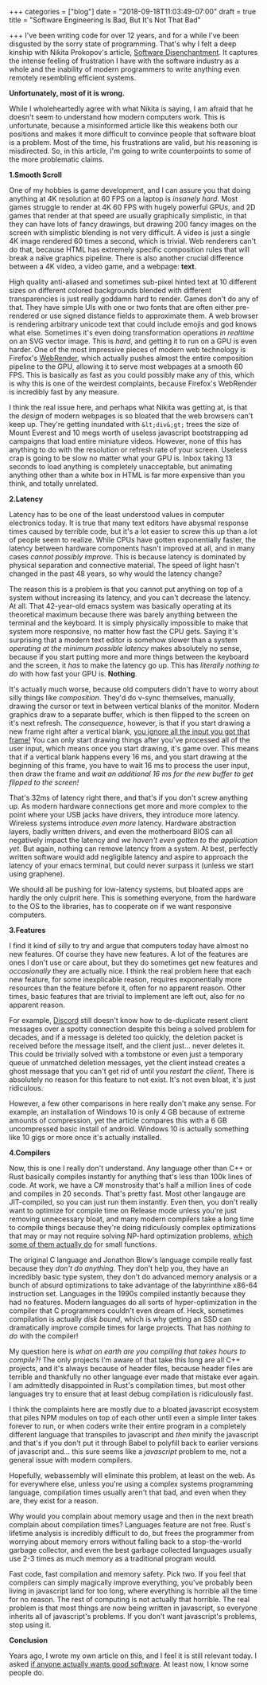 +++
categories = ["blog"]
date = "2018-09-18T11:03:49-07:00"
draft = true
title = "Software Engineering Is Bad, But It's Not That Bad"

+++
I've been writing code for over 12 years, and for a while I've been disgusted by the sorry state of programming. That's why I felt a deep kinship with Nikita Prokopov's article, [Software Disenchantment](http://tonsky.me/blog/disenchantment/ "Software Disenchantment"). It captures the intense feeling of frustration I have with the software industry as a whole and the inability of modern programmers to write anything even remotely resembling efficient systems.

**Unfortunately, most of it is wrong.**

While I wholeheartedly agree with what Nikita is saying, I am afraid that he doesn't seem to understand how modern computers work. This is unfortunate, because a misinformed article like this weakens both our positions and makes it more difficult to convince people that software bloat is a problem. Most of the time, his frustrations are valid, but his reasoning is misdirected. So, in this article, I'm going to write counterpoints to some of the more problematic claims.

**1.Smooth Scroll**

One of my hobbies is game development, and I can assure you that doing anything at 4K resolution at 60 FPS on a laptop is _insanely hard_. Most games struggle to render at 4K 60 FPS with hugely powerful GPUs, and 2D games that render at that speed are usually graphically simplistic, in that they can have lots of fancy drawings, but drawing 200 fancy images on the screen with simplistic blending is not very difficult. A video is just a single 4K image rendered 60 times a second, which is trivial. Web renderers can't do that, because HTML has extremely specific composition rules that will break a naïve graphics pipeline. There is also another crucial difference between a 4K video, a video game, and a webpage: **text**.

High quality anti-aliased and sometimes sub-pixel hinted text at 10 different sizes on different colored backgrounds blended with different transparencies is just really goddamn hard to render. Games don't do any of that. They have simple UIs with one or two fonts that are often either pre-rendered or use signed distance fields to approximate them. A web browser is rendering arbitrary unicode text that could include emojis and god knows what else. Sometimes it's even doing transformation operations _in realtime_ on an SVG vector image. This is _hard_, and getting it to run on a GPU is even harder. One of the most impressive pieces of modern web technology is Firefox's [WebRender](https://hacks.mozilla.org/2017/10/the-whole-web-at-maximum-fps-how-webrender-gets-rid-of-jank/), which actually pushes almost the entire composition pipeline to the GPU, allowing it to serve most webpages at a smooth 60 FPS. This is basically as fast as you could possibly make any of this, which is why this is one of the weirdest complaints, because Firefox's WebRender is incredibly fast by any measure.

I think the real issue here, and perhaps what Nikita was getting at, is that the _design_ of modern webpages is so bloated that the web browsers can't keep up. They're getting inundated with `&lt;div&;gt;` trees the size of Mount Everest and 10 megs worth of useless javascript bootstrapping ad campaigns that load entire miniature videos. However, none of this has anything to do with the resolution or refresh rate of your screen. Useless crap is going to be slow no matter what your GPU is. Inbox taking 13 seconds to load anything is completely unacceptable, but animating anything other than a white box in HTML is far more expensive than you think, and totally unrelated.

**2.Latency**

Latency has to be one of the least understood values in computer electronics today. It is true that many text editors have abysmal response times caused by terrible code, but it's a lot easier to screw this up than a lot of people seem to realize. While CPUs have gotten exponentially faster, the latency between hardware components hasn't improved at all, and in many cases _cannot possibly improve_. This is because latency is dominated by physical separation and connective material. The speed of light hasn't changed in the past 48 years, so why would the latency change? 

The reason this is a problem is that you cannot put anything on top of a system without increasing its latency, and you can't decrease the latency. At all. That 42-year-old emacs system was basically operating at its theoretical maximum because there was barely anything between the terminal and the keyboard. It is simply physically impossible to make that system more responsive, no matter how fast the CPU gets. Saying it's surprising that a modern text editor is somehow slower than a system _operating at the minimum possible latency_ makes absolutely no sense, because if you start putting more and more things between the keyboard and the screen, it _has_ to make the latency go up. This has _literally nothing to do_ with how fast your GPU is. **Nothing**.

It's actually much worse, because old computers didn't have to worry about silly things like _composition_. They'd do v-sync themselves, manually, drawing the cursor or text in between vertical blanks of the monitor. Modern graphics draw to a separate buffer, which is then flipped to the screen on it's next refresh. The _consequence_, however, is that if you start drawing a new frame right after a vertical blank, [you ignore all the input you got that frame!](https://blackhole12.com/blog/problem-of-vsync/) You can only start drawing things after you've processed all of the user input, which means once you start drawing, it's game over. This means that if a vertical blank happens every 16 ms, and you start drawing at the beginning of this frame, you have to wait 16 ms to process the user input, then draw the frame and _wait an additional 16 ms for the new buffer to get flipped to the screen!_

That's 32ms of latency right there, and that's if you don't screw anything up. As modern hardware connections get more and more complex to the point where your USB jacks have drivers, they introduce more latency. Wireless systems introduce _even more_ latency. Hardware abstraction layers, badly written drivers, and even the motherboard BIOS can all negatively impact the latency and _we haven't even gotten to the application yet_. But again, nothing can remove latency from a system. At best, perfectly written software would add negligible latency and aspire to approach the latency of your emacs terminal, but could never surpass it (unless we start using graphene).

We should all be pushing for low-latency systems, but bloated apps are hardly the only culprit here. This is something everyone, from the hardware to the OS to the libraries, has to cooperate on if we want responsive computers.

**3.Features**

I find it kind of silly to try and argue that computers today have almost no new features. Of course they have new features. A lot of the features are ones I don't use or care about, but they do sometimes get new features and _occasionally_ they are actually nice. I think the real problem here that each new feature, for some inexplicable reason, requires exponentially more resources than the feature before it, often for no apparent reason. Other times, basic features that are trivial to implement are left out, also for no apparent reason. 

For example, [Discord](https://discordapp.com/) still doesn't know how to de-duplicate resent client messages over a spotty connection despite this being a solved problem for decades, and if a message is deleted too quickly, the deletion packet is received before the message itself, and the client just... never deletes it. This could be trivially solved with a tombstone or even just a temporary queue of unmatched deletion messages, yet the client instead creates a ghost message that you can't get rid of until you _restart the client_. There is absolutely no reason for this feature to not exist. It's not even bloat, it's just ridiculous.

However, a few other comparisons in here really don't make any sense. For example, an installation of Windows 10 is only 4 GB because of extreme amounts of compression, yet the article compares this with a 6 GB uncompressed basic install of android. Windows 10 is actually something like 10 gigs or more once it's actually installed.

**4.Compilers**

Now, this is one I really don't understand. Any language other than C++ or Rust basically compiles instantly for anything that's less than 100k lines of code. At work, we have a C# monstrosity that's half a million lines of code and compiles in 20 seconds. That's pretty fast. Most other langauge are JIT-compiled, so you can just run them instantly. Even then, you don't really want to optimize for compile time on Release mode unless you're just removing unnecessary bloat, and many modern compilers take a long time to compile things because they're doing ridiculously complex optimizations that may or may not require solving NP-hard optimization problems, [which some of them actually do](https://github.com/google/souper) for small functions.

The original C language and Jonathon Blow's language compile really fast because they _don't do anything_. They don't help you, they have an incredibly basic type system, they don't do advanced memory analysis or a bunch of absurd optimizations to take advantage of the labyrinthine x86-64 instruction set. Languages in the 1990s compiled instantly because they had no features. Modern languages do all sorts of hyper-optimization in the compiler that C programmers couldn't even dream of. Heck, sometimes compilation is actually _disk bound_, which is why getting an SSD can dramatically improve compile times for large projects. That has _nothing to do_ with the compiler!

My question here is _what on earth are you compiling that takes hours to compile?!_ The only projects I'm aware of that take this long are all C++ projects, and it's always because of header files, because header files are terrible and thankfully no other language ever made that mistake ever again. I am admittedly disappointed in Rust's compilation times, but most other languages try to ensure that at least debug compilation is ridiculously fast.

I think the complaints here are mostly due to a bloated javascript ecosystem that piles NPM modules on top of each other until even a simple linter takes forever to run, or when coders write their entire program in a completely different language that transpiles to javascript and _then_ minify the javascript and that's if you don't put it through Babel to polyfill back to earlier versions of javascript and... this sure seems like a _javascript_ problem to me, not a general issue with modern compilers.

Hopefully, webassembly will eliminate this problem, at least on the web. As for everywhere else, unless you're using a complex systems programming language, compilation times usually aren't that bad, and even when they are, they exist for a reason. 

Why would you complain about memory usage and then in the next breath complain about compilation times? Languages feature are not free. Rust's lifetime analysis is incredibly difficult to do, but frees the programmer from worrying about memory errors without falling back to a stop-the-world garbage collector, and even the best garbage collected languages usually use 2-3 times as much memory as a traditional program would.

Fast code, fast compilation and memory safety. Pick two. If you feel that compilers can simply magically improve everything, you've probably been living in javascript land for too long, where everything is horrible all the time for no reason. The rest of computing is not actually that horrible. The real problem is that most things are now being written in javascript, so everyone inherits all of javascript's problems. If you don't want javascript's problems, stop using it.

**Conclusion**

Years ago, I wrote my own article on this, and I feel it is still relevant today. I asked [if anyone actually wants good software](https://blackhole12.com/blog/does-anyone-actually-want-good-software/). At least now, I know some people do.